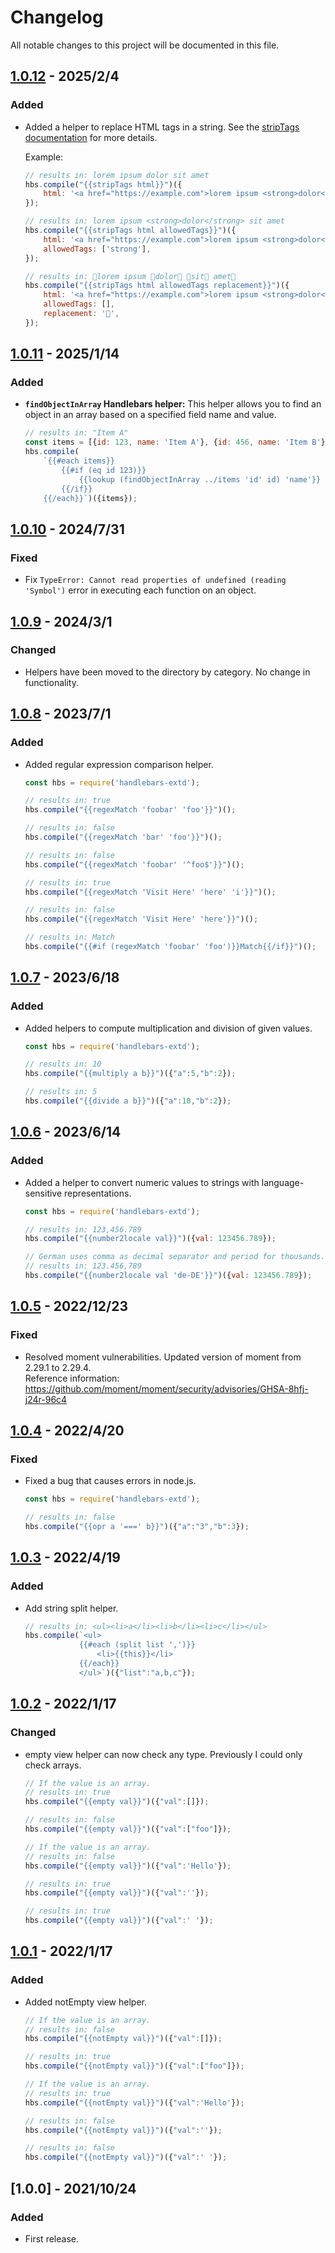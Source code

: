 # Changelog
All notable changes to this project will be documented in this file.

## [1.0.12] - 2025/2/4
### Added
- Added a helper to replace HTML tags in a string. See the [stripTags documentation](https://takuya-motoshima.github.io/handlebars-extd/v1/html-helper.html#strip-tags) for more details.

    Example:

    ```js
    // results in: lorem ipsum dolor sit amet
    hbs.compile("{{stripTags html}}")({
        html: '<a href="https://example.com">lorem ipsum <strong>dolor</strong> <em>sit</em> amet</a>',
    });
    
    // results in: lorem ipsum <strong>dolor</strong> sit amet
    hbs.compile("{{stripTags html allowedTags}}")({
        html: '<a href="https://example.com">lorem ipsum <strong>dolor</strong> <em>sit</em> amet</a>',
        allowedTags: ['strong'],
    });
    
    // results in: 🍩lorem ipsum 🍩dolor🍩 🍩sit🍩 amet🍩
    hbs.compile("{{stripTags html allowedTags replacement}}")({
        html: '<a href="https://example.com">lorem ipsum <strong>dolor</strong> <em>sit</em> amet</a>',
        allowedTags: [],
        replacement: '🍩',
    });
    ```

## [1.0.11] - 2025/1/14
### Added
- **`findObjectInArray` Handlebars helper:** This helper allows you to find an object in an array based on a specified field name and value.
    ```js
    // results in: "Item A"
    const items = [{id: 123, name: 'Item A'}, {id: 456, name: 'Item B'}];
    hbs.compile(
        `{{#each items}}
            {{#if (eq id 123)}}
                {{lookup (findObjectInArray ../items 'id' id) 'name'}}
            {{/if}}
        {{/each}}`)({items});


## [1.0.10] - 2024/7/31
### Fixed
- Fix `TypeError: Cannot read properties of undefined (reading 'Symbol')` error in executing each function on an object.

## [1.0.9] - 2024/3/1
### Changed
- Helpers have been moved to the directory by category. No change in functionality.

## [1.0.8] - 2023/7/1
### Added
- Added regular expression comparison helper.
    ```js
    const hbs = require('handlebars-extd');

    // results in: true
    hbs.compile("{{regexMatch 'foobar' 'foo'}}")();
    
    // results in: false
    hbs.compile("{{regexMatch 'bar' 'foo'}}")();
    
    // results in: false
    hbs.compile("{{regexMatch 'foobar' '^foo$'}}")();

    // results in: true
    hbs.compile("{{regexMatch 'Visit Here' 'here' 'i'}}")();
    
    // results in: false
    hbs.compile("{{regexMatch 'Visit Here' 'here'}}")();

    // results in: Match
    hbs.compile("{{#if (regexMatch 'foobar' 'foo')}}Match{{/if}}")();
    ```

## [1.0.7] - 2023/6/18
### Added
- Added helpers to compute multiplication and division of given values.
    ```js
    const hbs = require('handlebars-extd');

    // results in: 10
    hbs.compile("{{multiply a b}}")({"a":5,"b":2});

    // results in: 5
    hbs.compile("{{divide a b}}")({"a":10,"b":2});
    ```

## [1.0.6] - 2023/6/14
### Added
- Added a helper to convert numeric values to strings with language-sensitive representations.
    ```js
    const hbs = require('handlebars-extd');

    // results in: 123,456.789
    hbs.compile("{{number2locale val}}")({val: 123456.789});

    // German uses comma as decimal separator and period for thousands.
    // results in: 123.456,789
    hbs.compile("{{number2locale val 'de-DE'}}")({val: 123456.789});
    ```

## [1.0.5] - 2022/12/23
### Fixed
- Resolved moment vulnerabilities. Updated version of moment from 2.29.1 to 2.29.4.  
    Reference information: https://github.com/moment/moment/security/advisories/GHSA-8hfj-j24r-96c4    

## [1.0.4] - 2022/4/20
### Fixed
- Fixed a bug that causes errors in node.js.
    ```js
    const hbs = require('handlebars-extd');

    // results in: false
    hbs.compile("{{opr a '===' b}}")({"a":"3","b":3});
    ```

## [1.0.3] - 2022/4/19
### Added
- Add string split helper.
    ```js
    // results in: <ul><li>a</li><li>b</li><li>c</li></ul>
    hbs.compile(`<ul>
                {{#each (split list ',')}}
                    <li>{{this}}</li>
                {{/each}}
                </ul>`)({"list":"a,b,c"});
    ```

## [1.0.2] - 2022/1/17
### Changed
- empty view helper can now check any type. Previously I could only check arrays.
    ```js
    // If the value is an array.
    // results in: true
    hbs.compile("{{empty val}}")({"val":[]});

    // results in: false
    hbs.compile("{{empty val}}")({"val":["foo"]});

    // If the value is an array.
    // results in: false
    hbs.compile("{{empty val}}")({"val":'Hello'});

    // results in: true
    hbs.compile("{{empty val}}")({"val":''});

    // results in: true
    hbs.compile("{{empty val}}")({"val":' '});
    ```

## [1.0.1] - 2022/1/17
### Added
- Added notEmpty view helper.
    ```js
    // If the value is an array.
    // results in: false
    hbs.compile("{{notEmpty val}}")({"val":[]});

    // results in: true
    hbs.compile("{{notEmpty val}}")({"val":["foo"]});

    // If the value is an array.
    // results in: true
    hbs.compile("{{notEmpty val}}")({"val":'Hello'});

    // results in: false
    hbs.compile("{{notEmpty val}}")({"val":''});

    // results in: false
    hbs.compile("{{notEmpty val}}")({"val":' '});
    ```

## [1.0.0] - 2021/10/24
### Added
- First release.

[1.0.1]: https://github.com/takuya-motoshima/handlebars-extd/compare/v1.0.0...v1.0.1
[1.0.2]: https://github.com/takuya-motoshima/handlebars-extd/compare/v1.0.1...v1.0.2
[1.0.3]: https://github.com/takuya-motoshima/handlebars-extd/compare/v1.0.2...v1.0.3
[1.0.4]: https://github.com/takuya-motoshima/handlebars-extd/compare/v1.0.3...v1.0.4
[1.0.5]: https://github.com/takuya-motoshima/handlebars-extd/compare/v1.0.4...v1.0.5
[1.0.6]: https://github.com/takuya-motoshima/handlebars-extd/compare/v1.0.5...v1.0.6
[1.0.7]: https://github.com/takuya-motoshima/handlebars-extd/compare/v1.0.6...v1.0.7
[1.0.8]: https://github.com/takuya-motoshima/handlebars-extd/compare/v1.0.7...v1.0.8
[1.0.9]: https://github.com/takuya-motoshima/handlebars-extd/compare/v1.0.8...v1.0.9
[1.0.10]: https://github.com/takuya-motoshima/handlebars-extd/compare/v1.0.9...v1.0.10
[1.0.11]: https://github.com/takuya-motoshima/handlebars-extd/compare/v1.0.10...v1.0.11
[1.0.12]: https://github.com/takuya-motoshima/handlebars-extd/compare/v1.0.10...v1.0.12